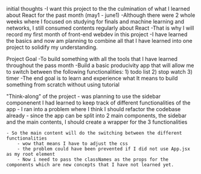 initial thoughts
    -I want this project to the the culmination of what I learned about React for the past month (may1 - june1)
    -Although there were 2 whole weeks where I focused on studying for finals and machine learning and networks, I still consumed contents regularly about React
    -That is why I will record my first month of front-end webdev in this project
    -I have learned the basics and now am planning to combine all that I have learned into one project to solidify my understanding.

Project Goal
    -To build something with all the tools that I have learned throughout the pass month
    -Build a basic producivity app that will allow me to switch between the following functionalities: 
        1) todo list
        2) stop watch
        3) timer
    -The end goal is to learn and experience what It means to build something from scratch without using tutorial


"Think-along" of the project
    - was planning to use the sidebar componenent I had learned to keep track of different functionalities of the app
    - I ran into a problem where I think I should refactor the codebase already
        - since the app can be split into 2 main components, the sidebar and the main contents, I should create a wrapper for the 3 functionalities

    - So the main content will do the switching between the different functionalities
        - wow that means I have to adjust the css
        - the problem could have been prevented if I did not use App.jsx as my root element
        - Now i need to pass the classNames as the props for the components which are new concepts that I have not learned yet.
